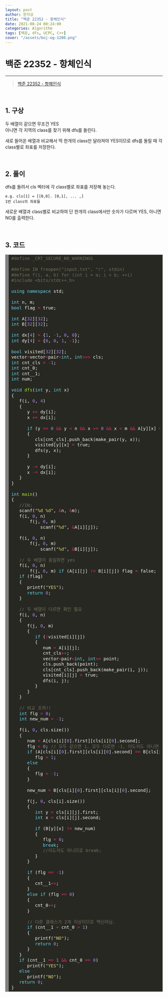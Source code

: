 ```yaml
---
layout: post
author: 한지상
title: "백준 22352 - 항체인식"
date: 2021-08-24 00:24:00
categories: Algorithm
tags: [백준, dfs, UCPC, C++]
cover: "/assets/boj-og-1200.png"
---
```


# 백준 22352 - 항체인식

---

> [백준 22352 - 항체인식](https://www.acmicpc.net/problem/22352)

<br>

## 1. 구상

두 배열이 같으면 무조건 YES   
아니면 각 지역의 class를 찾기 위해 dfs를 돌린다.  

새로 들어온 배열과 비교해서 딱 한개의 class만 달라져야 YES이므로 dfs를 돌릴 때 각 class별로 좌표를 저장한다.

<br>

## 2. 풀이

dfs를 돌려서 cls 벡터에 각 class별로 좌표를 저장해 놓는다.
```
e.g. cls[1] = [[0,0]. [0,1], ... ,]
1번 class의 좌표들
```

새로운 배열과 class별로 비교하여 단 한개의 class에서만 숫자가 다르며 YES, 아니면 NO를 출력한다.

<br>

## 3. 코드

<!-- HTML generated using hilite.me -->
<div style="background: #272822; overflow:auto;width:auto;border:solid gray;border-width:.1em .1em .1em .8em;padding:.2em .6em;">

<pre style="margin: 0; line-height: 125%"><span style="color: #75715e">#define _CRT_SECURE_NO_WARNINGS</span>

<span style="color: #75715e">#define IN freopen(&quot;input.txt&quot;, &quot;r&quot;, stdin)</span>
<span style="color: #75715e">#define f(i, a, b) for (int i = a; i &lt; b; ++i)</span>
<span style="color: #75715e">#include &lt;bits/stdc++.h&gt;</span>

<span style="color: #66d9ef">using</span> <span style="color: #66d9ef">namespace</span> <span style="color: #f8f8f2">std;</span>

<span style="color: #66d9ef">int</span> <span style="color: #f8f8f2">n,</span> <span style="color: #f8f8f2">m;</span>
<span style="color: #66d9ef">bool</span> <span style="color: #f8f8f2">flag</span> <span style="color: #f92672">=</span> <span style="color: #f8f8f2">true;</span>

<span style="color: #66d9ef">int</span> <span style="color: #f8f8f2">A[</span><span style="color: #ae81ff">32</span><span style="color: #f8f8f2">][</span><span style="color: #ae81ff">32</span><span style="color: #f8f8f2">];</span>
<span style="color: #66d9ef">int</span> <span style="color: #f8f8f2">B[</span><span style="color: #ae81ff">32</span><span style="color: #f8f8f2">][</span><span style="color: #ae81ff">32</span><span style="color: #f8f8f2">];</span>

<span style="color: #66d9ef">int</span> <span style="color: #f8f8f2">dx[</span><span style="color: #ae81ff">4</span><span style="color: #f8f8f2">]</span> <span style="color: #f92672">=</span> <span style="color: #f8f8f2">{</span><span style="color: #ae81ff">1</span><span style="color: #f8f8f2">,</span> <span style="color: #f92672">-</span><span style="color: #ae81ff">1</span><span style="color: #f8f8f2">,</span> <span style="color: #ae81ff">0</span><span style="color: #f8f8f2">,</span> <span style="color: #ae81ff">0</span><span style="color: #f8f8f2">};</span>
<span style="color: #66d9ef">int</span> <span style="color: #f8f8f2">dy[</span><span style="color: #ae81ff">4</span><span style="color: #f8f8f2">]</span> <span style="color: #f92672">=</span> <span style="color: #f8f8f2">{</span><span style="color: #ae81ff">0</span><span style="color: #f8f8f2">,</span> <span style="color: #ae81ff">0</span><span style="color: #f8f8f2">,</span> <span style="color: #ae81ff">1</span><span style="color: #f8f8f2">,</span> <span style="color: #f92672">-</span><span style="color: #ae81ff">1</span><span style="color: #f8f8f2">};</span>

<span style="color: #66d9ef">bool</span> <span style="color: #f8f8f2">visited[</span><span style="color: #ae81ff">32</span><span style="color: #f8f8f2">][</span><span style="color: #ae81ff">32</span><span style="color: #f8f8f2">];</span>
<span style="color: #f8f8f2">vector</span><span style="color: #f92672">&lt;</span><span style="color: #f8f8f2">vector</span><span style="color: #f92672">&lt;</span><span style="color: #f8f8f2">pair</span><span style="color: #f92672">&lt;</span><span style="color: #66d9ef">int</span><span style="color: #f8f8f2">,</span> <span style="color: #66d9ef">int</span><span style="color: #f92672">&gt;&gt;&gt;</span> <span style="color: #f8f8f2">cls;</span>
<span style="color: #66d9ef">int</span> <span style="color: #f8f8f2">cnt_cls</span> <span style="color: #f92672">=</span> <span style="color: #f92672">-</span><span style="color: #ae81ff">1</span><span style="color: #f8f8f2">;</span>
<span style="color: #66d9ef">int</span> <span style="color: #f8f8f2">cnt_0;</span>
<span style="color: #66d9ef">int</span> <span style="color: #f8f8f2">cnt__1;</span>
<span style="color: #66d9ef">int</span> <span style="color: #f8f8f2">num;</span>

<span style="color: #66d9ef">void</span> <span style="color: #a6e22e">dfs</span><span style="color: #f8f8f2">(</span><span style="color: #66d9ef">int</span> <span style="color: #f8f8f2">y,</span> <span style="color: #66d9ef">int</span> <span style="color: #f8f8f2">x)</span>
<span style="color: #f8f8f2">{</span>
   <span style="color: #f8f8f2">f(i,</span> <span style="color: #ae81ff">0</span><span style="color: #f8f8f2">,</span> <span style="color: #ae81ff">4</span><span style="color: #f8f8f2">)</span>
   <span style="color: #f8f8f2">{</span>
      <span style="color: #f8f8f2">y</span> <span style="color: #f92672">+=</span> <span style="color: #f8f8f2">dy[i];</span>
      <span style="color: #f8f8f2">x</span> <span style="color: #f92672">+=</span> <span style="color: #f8f8f2">dx[i];</span>

      <span style="color: #66d9ef">if</span> <span style="color: #f8f8f2">(y</span> <span style="color: #f92672">&gt;=</span> <span style="color: #ae81ff">0</span> <span style="color: #f92672">&amp;&amp;</span> <span style="color: #f8f8f2">y</span> <span style="color: #f92672">&lt;</span> <span style="color: #f8f8f2">n</span> <span style="color: #f92672">&amp;&amp;</span> <span style="color: #f8f8f2">x</span> <span style="color: #f92672">&gt;=</span> <span style="color: #ae81ff">0</span> <span style="color: #f92672">&amp;&amp;</span> <span style="color: #f8f8f2">x</span> <span style="color: #f92672">&lt;</span> <span style="color: #f8f8f2">m</span> <span style="color: #f92672">&amp;&amp;</span> <span style="color: #f8f8f2">A[y][x]</span> <span style="color: #f92672">==</span> <span style="color: #f8f8f2">num</span> <span style="color: #f92672">&amp;&amp;</span> <span style="color: #f92672">!</span><span style="color: #f8f8f2">visited[y][x])</span>
      <span style="color: #f8f8f2">{</span>
         <span style="color: #f8f8f2">cls[cnt_cls].push_back(make_pair(y,</span> <span style="color: #f8f8f2">x));</span>
         <span style="color: #f8f8f2">visited[y][x]</span> <span style="color: #f92672">=</span> <span style="color: #f8f8f2">true;</span>
         <span style="color: #f8f8f2">dfs(y,</span> <span style="color: #f8f8f2">x);</span>
      <span style="color: #f8f8f2">}</span>

      <span style="color: #f8f8f2">y</span> <span style="color: #f92672">-=</span> <span style="color: #f8f8f2">dy[i];</span>
      <span style="color: #f8f8f2">x</span> <span style="color: #f92672">-=</span> <span style="color: #f8f8f2">dx[i];</span>
   <span style="color: #f8f8f2">}</span>
<span style="color: #f8f8f2">}</span>

<span style="color: #66d9ef">int</span> <span style="color: #a6e22e">main</span><span style="color: #f8f8f2">()</span>
<span style="color: #f8f8f2">{</span>
   <span style="color: #75715e">//IN;</span>
   <span style="color: #f8f8f2">scanf(</span><span style="color: #e6db74">&quot;%d %d&quot;</span><span style="color: #f8f8f2">,</span> <span style="color: #f92672">&amp;</span><span style="color: #f8f8f2">n,</span> <span style="color: #f92672">&amp;</span><span style="color: #f8f8f2">m);</span>
   <span style="color: #f8f8f2">f(i,</span> <span style="color: #ae81ff">0</span><span style="color: #f8f8f2">,</span> <span style="color: #f8f8f2">n)</span>
       <span style="color: #f8f8f2">f(j,</span> <span style="color: #ae81ff">0</span><span style="color: #f8f8f2">,</span> <span style="color: #f8f8f2">m)</span>
           <span style="color: #f8f8f2">scanf(</span><span style="color: #e6db74">&quot;%d&quot;</span><span style="color: #f8f8f2">,</span> <span style="color: #f92672">&amp;</span><span style="color: #f8f8f2">A[i][j]);</span>

   <span style="color: #f8f8f2">f(i,</span> <span style="color: #ae81ff">0</span><span style="color: #f8f8f2">,</span> <span style="color: #f8f8f2">n)</span>
       <span style="color: #f8f8f2">f(j,</span> <span style="color: #ae81ff">0</span><span style="color: #f8f8f2">,</span> <span style="color: #f8f8f2">m)</span>
           <span style="color: #f8f8f2">scanf(</span><span style="color: #e6db74">&quot;%d&quot;</span><span style="color: #f8f8f2">,</span> <span style="color: #f92672">&amp;</span><span style="color: #f8f8f2">B[i][j]);</span>

   <span style="color: #75715e">// 두 배열이 동일하면 yes</span>
   <span style="color: #f8f8f2">f(i,</span> <span style="color: #ae81ff">0</span><span style="color: #f8f8f2">,</span> <span style="color: #f8f8f2">n)</span>
       <span style="color: #f8f8f2">f(j,</span> <span style="color: #ae81ff">0</span><span style="color: #f8f8f2">,</span> <span style="color: #f8f8f2">m)</span> <span style="color: #66d9ef">if</span> <span style="color: #f8f8f2">(A[i][j]</span> <span style="color: #f92672">!=</span> <span style="color: #f8f8f2">B[i][j])</span> <span style="color: #f8f8f2">flag</span> <span style="color: #f92672">=</span> <span style="color: #f8f8f2">false;</span>
   <span style="color: #66d9ef">if</span> <span style="color: #f8f8f2">(flag)</span>
   <span style="color: #f8f8f2">{</span>
      <span style="color: #f8f8f2">printf(</span><span style="color: #e6db74">&quot;YES&quot;</span><span style="color: #f8f8f2">);</span>
      <span style="color: #66d9ef">return</span> <span style="color: #ae81ff">0</span><span style="color: #f8f8f2">;</span>
   <span style="color: #f8f8f2">}</span>

   <span style="color: #75715e">// 두 배열이 다르면 확인 필요</span>
   <span style="color: #f8f8f2">f(i,</span> <span style="color: #ae81ff">0</span><span style="color: #f8f8f2">,</span> <span style="color: #f8f8f2">n)</span>
   <span style="color: #f8f8f2">{</span>
      <span style="color: #f8f8f2">f(j,</span> <span style="color: #ae81ff">0</span><span style="color: #f8f8f2">,</span> <span style="color: #f8f8f2">m)</span>
      <span style="color: #f8f8f2">{</span>
         <span style="color: #66d9ef">if</span> <span style="color: #f8f8f2">(</span><span style="color: #f92672">!</span><span style="color: #f8f8f2">visited[i][j])</span>
         <span style="color: #f8f8f2">{</span>
            <span style="color: #f8f8f2">num</span> <span style="color: #f92672">=</span> <span style="color: #f8f8f2">A[i][j];</span>
            <span style="color: #f8f8f2">cnt_cls</span><span style="color: #f92672">++</span><span style="color: #f8f8f2">;</span>
            <span style="color: #f8f8f2">vector</span><span style="color: #f92672">&lt;</span><span style="color: #f8f8f2">pair</span><span style="color: #f92672">&lt;</span><span style="color: #66d9ef">int</span><span style="color: #f8f8f2">,</span> <span style="color: #66d9ef">int</span><span style="color: #f92672">&gt;&gt;</span> <span style="color: #f8f8f2">point;</span>
            <span style="color: #f8f8f2">cls.push_back(point);</span>
            <span style="color: #f8f8f2">cls[cnt_cls].push_back(make_pair(i,</span> <span style="color: #f8f8f2">j));</span>
            <span style="color: #f8f8f2">visited[i][j]</span> <span style="color: #f92672">=</span> <span style="color: #f8f8f2">true;</span>
            <span style="color: #f8f8f2">dfs(i,</span> <span style="color: #f8f8f2">j);</span>
         <span style="color: #f8f8f2">}</span>
      <span style="color: #f8f8f2">}</span>
   <span style="color: #f8f8f2">}</span>

   <span style="color: #75715e">// 비교 조져!!</span>
   <span style="color: #66d9ef">int</span> <span style="color: #f8f8f2">flg</span> <span style="color: #f92672">=</span> <span style="color: #ae81ff">0</span><span style="color: #f8f8f2">;</span>
   <span style="color: #66d9ef">int</span> <span style="color: #f8f8f2">new_num</span> <span style="color: #f92672">=</span> <span style="color: #f92672">-</span><span style="color: #ae81ff">1</span><span style="color: #f8f8f2">;</span>

   <span style="color: #f8f8f2">f(i,</span> <span style="color: #ae81ff">0</span><span style="color: #f8f8f2">,</span> <span style="color: #f8f8f2">cls.size())</span>
   <span style="color: #f8f8f2">{</span>
      <span style="color: #f8f8f2">num</span> <span style="color: #f92672">=</span> <span style="color: #f8f8f2">A[cls[i][</span><span style="color: #ae81ff">0</span><span style="color: #f8f8f2">].first][cls[i][</span><span style="color: #ae81ff">0</span><span style="color: #f8f8f2">].second];</span>
      <span style="color: #f8f8f2">flg</span> <span style="color: #f92672">=</span> <span style="color: #ae81ff">0</span><span style="color: #f8f8f2">;</span> <span style="color: #75715e">// 모두 같으면 1, 모두 다르면 -1, 이도저도 아니면 0</span>
      <span style="color: #66d9ef">if</span> <span style="color: #f8f8f2">(A[cls[i][</span><span style="color: #ae81ff">0</span><span style="color: #f8f8f2">].first][cls[i][</span><span style="color: #ae81ff">0</span><span style="color: #f8f8f2">].second]</span> <span style="color: #f92672">==</span> <span style="color: #f8f8f2">B[cls[i][</span><span style="color: #ae81ff">0</span><span style="color: #f8f8f2">].first][cls[i][</span><span style="color: #ae81ff">0</span><span style="color: #f8f8f2">].second])</span>
         <span style="color: #f8f8f2">flg</span> <span style="color: #f92672">=</span> <span style="color: #ae81ff">1</span><span style="color: #f8f8f2">;</span>
      <span style="color: #66d9ef">else</span>
      <span style="color: #f8f8f2">{</span>
         <span style="color: #f8f8f2">flg</span> <span style="color: #f92672">=</span> <span style="color: #f92672">-</span><span style="color: #ae81ff">1</span><span style="color: #f8f8f2">;</span>
      <span style="color: #f8f8f2">}</span>

      <span style="color: #f8f8f2">new_num</span> <span style="color: #f92672">=</span> <span style="color: #f8f8f2">B[cls[i][</span><span style="color: #ae81ff">0</span><span style="color: #f8f8f2">].first][cls[i][</span><span style="color: #ae81ff">0</span><span style="color: #f8f8f2">].second];</span>

      <span style="color: #f8f8f2">f(j,</span> <span style="color: #ae81ff">0</span><span style="color: #f8f8f2">,</span> <span style="color: #f8f8f2">cls[i].size())</span>
      <span style="color: #f8f8f2">{</span>
         <span style="color: #66d9ef">int</span> <span style="color: #f8f8f2">y</span> <span style="color: #f92672">=</span> <span style="color: #f8f8f2">cls[i][j].first;</span>
         <span style="color: #66d9ef">int</span> <span style="color: #f8f8f2">x</span> <span style="color: #f92672">=</span> <span style="color: #f8f8f2">cls[i][j].second;</span>

         <span style="color: #66d9ef">if</span> <span style="color: #f8f8f2">(B[y][x]</span> <span style="color: #f92672">!=</span> <span style="color: #f8f8f2">new_num)</span>
         <span style="color: #f8f8f2">{</span>
            <span style="color: #f8f8f2">flg</span> <span style="color: #f92672">=</span> <span style="color: #ae81ff">0</span><span style="color: #f8f8f2">;</span>
            <span style="color: #66d9ef">break</span><span style="color: #f8f8f2">;</span>
            <span style="color: #75715e">//이도저도 아니므로 break;</span>
         <span style="color: #f8f8f2">}</span>
      <span style="color: #f8f8f2">}</span>

      <span style="color: #66d9ef">if</span> <span style="color: #f8f8f2">(flg</span> <span style="color: #f92672">==</span> <span style="color: #f92672">-</span><span style="color: #ae81ff">1</span><span style="color: #f8f8f2">)</span>
      <span style="color: #f8f8f2">{</span>
         <span style="color: #f8f8f2">cnt__1</span><span style="color: #f92672">++</span><span style="color: #f8f8f2">;</span>
      <span style="color: #f8f8f2">}</span>
      <span style="color: #66d9ef">else</span> <span style="color: #66d9ef">if</span> <span style="color: #f8f8f2">(flg</span> <span style="color: #f92672">==</span> <span style="color: #ae81ff">0</span><span style="color: #f8f8f2">)</span>
      <span style="color: #f8f8f2">{</span>
         <span style="color: #f8f8f2">cnt_0</span><span style="color: #f92672">++</span><span style="color: #f8f8f2">;</span>
      <span style="color: #f8f8f2">}</span>

      <span style="color: #75715e">// 다른 클래스가 2개 이상이므로 백신아님.</span>
      <span style="color: #66d9ef">if</span> <span style="color: #f8f8f2">(cnt__1</span> <span style="color: #f92672">+</span> <span style="color: #f8f8f2">cnt_0</span> <span style="color: #f92672">&gt;</span> <span style="color: #ae81ff">1</span><span style="color: #f8f8f2">)</span>
      <span style="color: #f8f8f2">{</span>
         <span style="color: #f8f8f2">printf(</span><span style="color: #e6db74">&quot;NO&quot;</span><span style="color: #f8f8f2">);</span>
         <span style="color: #66d9ef">return</span> <span style="color: #ae81ff">0</span><span style="color: #f8f8f2">;</span>
      <span style="color: #f8f8f2">}</span>
   <span style="color: #f8f8f2">}</span>
   <span style="color: #66d9ef">if</span> <span style="color: #f8f8f2">(cnt__1</span> <span style="color: #f92672">==</span> <span style="color: #ae81ff">1</span> <span style="color: #f92672">&amp;&amp;</span> <span style="color: #f8f8f2">cnt_0</span> <span style="color: #f92672">==</span> <span style="color: #ae81ff">0</span><span style="color: #f8f8f2">)</span>
      <span style="color: #f8f8f2">printf(</span><span style="color: #e6db74">&quot;YES&quot;</span><span style="color: #f8f8f2">);</span>
   <span style="color: #66d9ef">else</span>
      <span style="color: #f8f8f2">printf(</span><span style="color: #e6db74">&quot;NO&quot;</span><span style="color: #f8f8f2">);</span>
   <span style="color: #66d9ef">return</span> <span style="color: #ae81ff">0</span><span style="color: #f8f8f2">;</span>
<span style="color: #f8f8f2">}</span>
</pre></div>

